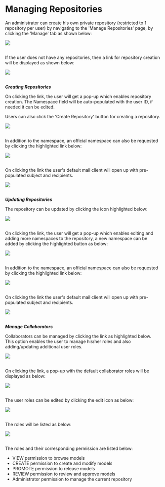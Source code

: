 # Managing Repositories  

An administrator can create his own private repository (restricted to 1 repository per user) by navigating to the 'Manage Repositories' page, by clicking the 'Manage' tab as shown below:  

<img src="../images/tutorials/create_repository/initial_screen.PNG" />  
<br /><br />

If the user does not have any repositories, then a link for repository creation will be displayed as shown below:  

<img src="../images/tutorials/create_repository/create_first_repository.PNG" />  
<br /><br />

 ***Creating Repositories***  
 
 On clicking the link, the user will get a pop-up which enables repository creation. The Namespace field will be auto-populated with the user ID, if needed it can be edited.  

Users can also click the 'Create Repository' button for creating a repository.  

<img src="../images/tutorials/create_repository/Create_repository_popUp.PNG" />  
<br /><br />

In addition to the namespace, an official namespace can also be requested by clicking the highlighted link below:  

<img src="../images/tutorials/create_repository/Create_repository_official_namespace.PNG" />  
<br /><br />

On clicking the link the user's default mail client will open up with pre-populated subject and recipients.   

<img src="../images/tutorials/create_repository/request_official_namespace.PNG" />  
<br /><br />


***Updating Repositories***  

The repository can be updated by clicking the icon highlighted below:  

<img src="../images/tutorials/create_repository/edit_repository_link.PNG" />  
<br /><br />

On clicking the link, the user will get a pop-up which enables editing and adding more namespaces to the repository, a new namespace can be added by clicking the highlighted button as below:  

<img src="../images/tutorials/create_repository/edit_repository_popUp_add.PNG" />  
<br /><br />

In addition to the namespace, an official namespace can also be requested by clicking the highlighted link below:  

<img src="../images/tutorials/create_repository/Update_repository_official_namespace.PNG" />  
<br /><br />

On clicking the link the user's default mail client will open up with pre-populated subject and recipients.   

<img src="../images/tutorials/create_repository/request_official_namespace.PNG" />  
<br /><br />

***Manage Collaborators***  

Collaborators can be managed by clicking the link as highlighted below. This option enables the user to manage his/her roles and also adding/updating additional user roles.  

<img src="../images/tutorials/create_repository/Collaborate_users_link.PNG" />  
<br /><br />

On clicking the link, a pop-up with the default collaborator roles will be displayed as below:  
  
<img src="../images/tutorials/create_repository/Collaborate_users_default.PNG" />  
<br /><br />

The user roles can be edited by clicking the edit icon as below:  

<img src="../images/tutorials/create_repository/Collaborate_users_edit.PNG" />  
<br /><br />

The roles will be listed as below:  

<img src="../images/tutorials/create_repository/Collaborate_users_edit_role.PNG" />  
<br /><br />

The roles and their corresponding permission are listed below:  

- VIEW permission to browse models
- CREATE permission to create and modify models
- PROMOTE permission to release models
- REVIEW permission to review and approve models
- Administrator permission to manage the current repository  





